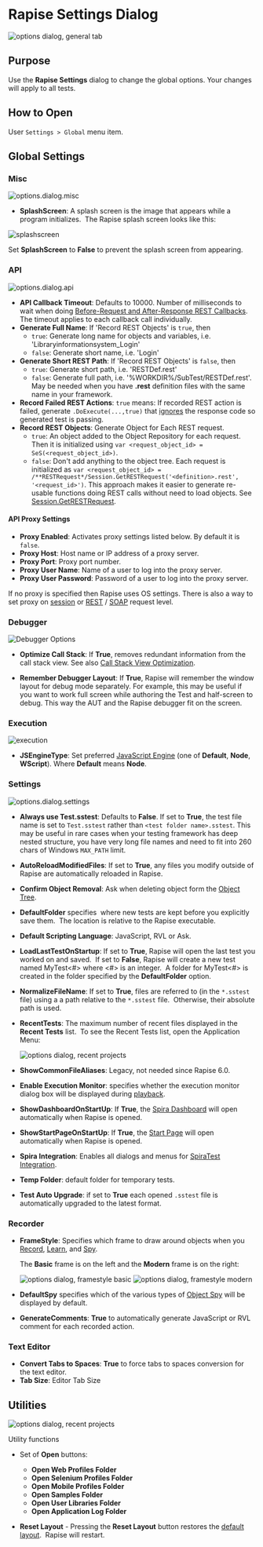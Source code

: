 # Rapise Settings Dialog

![options dialog, general tab](./img/options_dialog1.png)

## Purpose

Use the **Rapise Settings** dialog to change the global options. Your changes will apply to all tests.

## How to Open

User `Settings > Global` menu item.

## Global Settings

### Misc

![options.dialog.misc](./img/options_dialog4.png)

* **SplashScreen**: A splash screen is the image that appears while a program initializes.  The Rapise splash screen looks like this:

![splashscreen](./img/options_dialog3.png)

Set **SplashScreen** to **False** to prevent the splash screen from appearing.

### API

![options.dialog.api](./img/options_dialog_api.png)

* **API Callback Timeout**: Defaults to 10000. Number of milliseconds to wait when doing [Before-Request and After-Response REST Callbacks](rest_web_service.md#before-request-and-after-response-rest-callbacks). The timeout applies to each callback call individually.
* **Generate Full Name**: If 'Record REST Objects' is `true`, then
    * `true`: Generate long name for objects and variables, i.e. 'Libraryinformationsystem_Login'
    * `false`: Generate short name, i.e. 'Login'
* **Generate Short REST Path**: If 'Record REST Objects' is `false`, then
    * `true`: Generate short path, i.e. 'RESTDef.rest'
    * `false`: Generate full path, i.e. '%WORKDIR%/SubTest/RESTDef.rest'. May be needed when you have **.rest** definition files with the same name in your framework.
* **Record Failed REST Actions**: `true` means: If recorded REST action is failed, generate `.DoExecute(...,true)` that [ignores](../Libraries/RESTService.md#doexecute) the response code so generated test is passing.
* **Record REST Objects**: Generate Object for Each REST request.
    * `true`: An object added to the Object Repository for each request. Then it is initialized using `var <request_object_id> = SeS(<request_object_id>)`.
    * `false`: Don't add anything to the object tree. Each request is initialized as `var <request_object_id> = /**RESTRequest*/Session.GetRESTRequest('<definition>.rest', '<request_id>')`. This approach makes it easier to generate re-usable functions doing REST calls without need to load objects. See [Session.GetRESTRequest](../Libraries/Session.md#getrestrequest).

#### API Proxy Settings

* **Proxy Enabled**: Activates proxy settings listed below. By default it is `false`.
* **Proxy Host**: Host name or IP address of a proxy server.
* **Proxy Port**: Proxy port number.
* **Proxy User Name**: Name of a user to log into the proxy server.
* **Proxy User Password**: Password of a user to log into the proxy server.

If no proxy is specified then Rapise uses OS settings. There is also a way to set proxy on [session](../Libraries/Session.md#setproxy) or [REST](../Libraries/RESTService.md#dosetproxy) / [SOAP](../Libraries/SOAPService.md#dosetproxy) request level.

### Debugger

![Debugger Options](./img/options_dialog_debugger_node.png)

* **Optimize Call Stack**: If **True**, removes redundant information from the call stack view. See also [Call Stack View Optimization](variable_call_stack_view.md#call-stack-view-optimization).

* **Remember Debugger Layout**: If **True**, Rapise will remember the window layout for debug mode separately. For example, this may be useful if you want to work full screen while authoring the Test and half-screen to debug. This way the AUT and the Rapise debugger fit on the screen.

### Execution

![execution](./img/options_dialog_execution.png)

* **JSEngineType**: Set preferred  [JavaScript Engine](jscript_language_reference.md) (one of **Default**, **Node**, **WScript**). Where **Default** means **Node**.

### Settings

![options.dialog.settings](./img/options_dialog5.png)

* **Always use Test.sstest**: Defaults to **False**. If set to **True**, the test file name is set to `Test.sstest` rather than `<test folder name>.sstest`. This may be useful in rare cases when your testing framework has deep nested structure, you have very long file names and need to fit into 260 chars of Windows `MAX_PATH` limit.
* **AutoReloadModifiedFiles**: If set to **True**, any files you modify outside of Rapise are automatically reloaded in Rapise.
* **Confirm Object Removal**: Ask when deleting object form the [Object Tree](object_tree.md).
* **DefaultFolder** specifies  where new tests are kept before you explicitly save them.  The location is relative to the Rapise executable.
* **Default Scripting Language**: JavaScript, RVL or Ask. 
* **LoadLastTestOnStartup**: If set to **True**, Rapise will open the last test you worked on and saved.  If set to **False**, Rapise will create a new test named MyTest<#> where <#> is an integer.  A folder for MyTest<#> is created in the folder specified by the **DefaultFolder** option.
* **NormalizeFileName**: If set to **True**, files are referred to (in the `*.sstest` file) using a a path relative to the `*.sstest` file.  Otherwise, their absolute path is used.
* **RecentTests**: The maximum number of recent files displayed in the **Recent Tests** list.  To see the Recent Tests list, open the Application Menu:

    ![options dialog, recent projects](./img/options_dialog8.png)

* **ShowCommonFileAliases**: Legacy, not needed since Rapise 6.0.
* **Enable Execution Monitor**: specifies whether the execution monitor dialog box will be displayed during [playback](playback.md).
* **ShowDashboardOnStartUp**: If **True**, the [Spira Dashboard](spira_dashboard_2.md) will open automatically when Rapise is opened.
* **ShowStartPageOnStartUp**: If **True**, the [Start Page](start_page.md) will open automatically when Rapise is opened.
* **Spira Integration**: Enables all dialogs and menus for [SpiraTest Integration](spiratest_integration.md).
* **Temp Folder**:  default folder for temporary tests.
* **Test Auto Upgrade**: if set to **True** each opened `.sstest` file is automatically upgraded to the latest format.

### Recorder

* **FrameStyle**: Specifies which frame to draw around objects when you [Record](recording.md), [Learn](object_learning.md), and [Spy](object_spy.md).

    The **Basic** frame is on the left and the **Modern** frame is on the right:

    ![options dialog, framestyle basic](./img/options_dialog6.png) ![options dialog, framestyle modern](./img/options_dialog7.png)

* **DefaultSpy** specifies which of the various types of [Object Spy](object_spy.md) will be displayed by default.
* **GenerateComments**: **True** to automatically generate JavaScript or RVL comment for each recorded action.

### Text Editor

* **Convert Tabs to Spaces**: **True** to force tabs to spaces conversion for the text editor.
* **Tab Size**: Editor Tab Size

## Utilities

![options dialog, recent projects](./img/options_dialog9.png)

Utility functions

* Set of **Open** buttons:
  * **Open Web Profiles Folder**
  * **Open Selenium Profiles Folder**
  * **Open Mobile Profiles Folder**
  * **Open Samples Folder**
  * **Open User Libraries Folder**
  * **Open Application Log Folder**

* **Reset Layout** - Pressing the **Reset Layout** button restores the [default layout](restoring_the_default_layout.md).  Rapise will restart.
